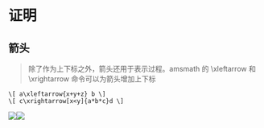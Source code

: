 # 证明

## 箭头

> 除了作为上下标之外，箭头还用于表示过程。amsmath 的 \xleftarrow 和 \xrightarrow 命令可以为箭头增加上下标

```
\[ a\xleftarrow{x+y+z} b \] 
\[ c\xrightarrow[x<y]{a*b*c}d \]
```

![](https://raw.githubusercontent.com/ZanderZhao/images/master/img2019/20191007190504.png)![](https://cdn.jsdelivr.net/gh/ZanderZhao/img20/file/20191007190522.png)